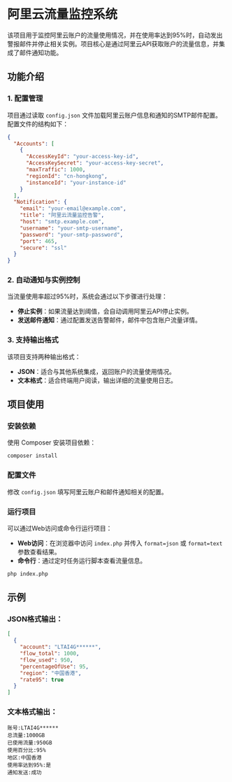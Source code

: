 # 阿里云流量监控系统

该项目用于监控阿里云账户的流量使用情况，并在使用率达到95%时，自动发出警报邮件并停止相关实例。项目核心是通过阿里云API获取账户的流量信息，并集成了邮件通知功能。

## 功能介绍

### 1. 配置管理
项目通过读取 `config.json` 文件加载阿里云账户信息和通知的SMTP邮件配置。配置文件的结构如下：

```json
{
  "Accounts": [
    {
      "AccessKeyId": "your-access-key-id",
      "AccessKeySecret": "your-access-key-secret",
      "maxTraffic": 1000,
      "regionId": "cn-hongkong",
      "instanceId": "your-instance-id"
    }
  ],
  "Notification": {
    "email": "your-email@example.com",
    "title": "阿里云流量监控告警",
    "host": "smtp.example.com",
    "username": "your-smtp-username",
    "password": "your-smtp-password",
    "port": 465,
    "secure": "ssl"
  }
}
```

### 2. 自动通知与实例控制
当流量使用率超过95%时，系统会通过以下步骤进行处理：
- **停止实例**：如果流量达到阈值，会自动调用阿里云API停止实例。
- **发送邮件通知**：通过配置发送告警邮件，邮件中包含账户流量详情。

### 3. 支持输出格式
该项目支持两种输出格式：
- **JSON**：适合与其他系统集成，返回账户的流量使用情况。
- **文本格式**：适合终端用户阅读，输出详细的流量使用日志。

## 项目使用

### 安装依赖
使用 Composer 安装项目依赖：
```bash
composer install
```

### 配置文件
修改 `config.json` 填写阿里云账户和邮件通知相关的配置。

### 运行项目
可以通过Web访问或命令行运行项目：
- **Web访问**：在浏览器中访问 `index.php` 并传入 `format=json` 或 `format=text` 参数查看结果。
- **命令行**：通过定时任务运行脚本查看流量信息。

```bash
php index.php
```

## 示例
### JSON格式输出：
```json
[
  {
    "account": "LTAI4G******",
    "flow_total": 1000,
    "flow_used": 950,
    "percentageOfUse": 95,
    "region": "中国香港",
    "rate95": true
  }
]
```

### 文本格式输出：
```text
账号:LTAI4G******
总流量:1000GB
已使用流量:950GB
使用百分比:95%
地区:中国香港
使用率达到95%:是
通知发送:成功
```
